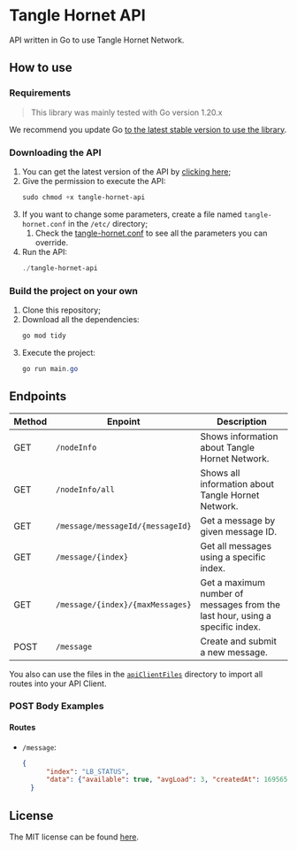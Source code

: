 # Tangle Hornet API
API written in Go to use Tangle Hornet Network.

## How to use

### Requirements
> This library was mainly tested with Go version 1.20.x

We recommend you update Go [to the latest stable version to use the library](https://go.dev/).

### Downloading the API

1. You can get the latest version of the API by [clicking here](https://github.com/AllanCapistrano/tangle-hornet-api/releases/download/v1.5.0/tangle-hornet-api);
2. Give the permission to execute the API:
   ```powershell
   sudo chmod +x tangle-hornet-api
   ```
3. If you want to change some parameters, create a file named `tangle-hornet.conf` in the `/etc/` directory;
   1. Check the [tangle-hornet.conf](https://github.com/AllanCapistrano/tangle-hornet-api/blob/main/config/tangle-hornet.conf) to see all the parameters you can override.
4. Run the API:
   ```powershell
   ./tangle-hornet-api
   ```
   
### Build the project on your own

1. Clone this repository;
2. Download all the dependencies:
   ```powershell
   go mod tidy
   ```
3. Execute the project:
   ```powershell
   go run main.go
   ```

## Endpoints

| Method | Enpoint | Description |
| ------ | ------- | ----------- | 
| GET | `/nodeInfo` | Shows information about Tangle Hornet Network. | 
| GET | `/nodeInfo/all` | Shows all information about Tangle Hornet Network. | 
| GET | `/message/messageId/{messageId}` | Get a message by given message ID. |
| GET | `/message/{index}` | Get all messages using a specific index. |
| GET | `/message/{index}/{maxMessages}` | Get a maximum number of messages from the last hour, using a specific index. |
| POST | `/message` | Create and submit a new message. |

You also can use the files in the [`apiClientFiles`](./apiClientFiles/) directory to import all routes into your API Client.

### POST Body Examples

#### Routes

- `/message`:
  ```json
  {
		"index": "LB_STATUS",
		"data": {"available": true, "avgLoad": 3, "createdAt": 1695652263921, "group": "group4", "lastLoad": 4, "publishedAt": 1695652267529, "source": "source4", "type": "LB_STATUS"}
	}
  ```

## License
The MIT license can be found [here](./LICENSE).
